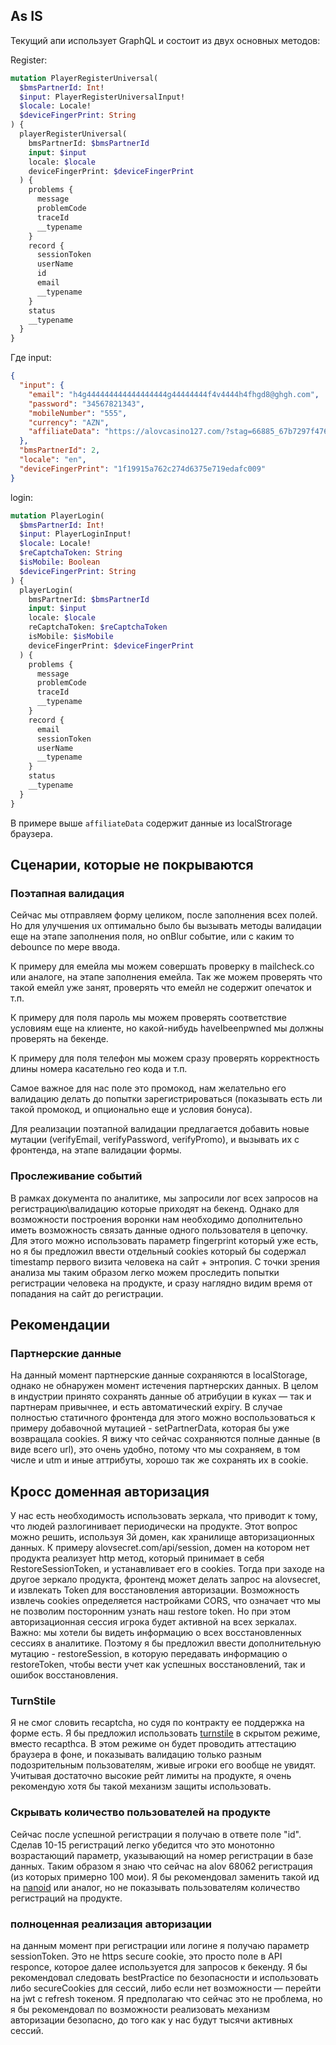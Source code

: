 ## As IS
Текущий апи использует GraphQL и состоит из двух основных методов:

Register:
```graphql
mutation PlayerRegisterUniversal(
  $bmsPartnerId: Int!
  $input: PlayerRegisterUniversalInput!
  $locale: Locale!
  $deviceFingerPrint: String
) {
  playerRegisterUniversal(
    bmsPartnerId: $bmsPartnerId
    input: $input
    locale: $locale
    deviceFingerPrint: $deviceFingerPrint
  ) {
    problems {
      message
      problemCode
      traceId
      __typename
    }
    record {
      sessionToken
      userName
      id
      email
      __typename
    }
    status
    __typename
  }
}
```

Где input:
```json
{
  "input": {
    "email": "h4g444444444444444444g44444444f4v4444h4fhgd8@ghgh.com",
    "password": "34567821343",
    "mobileNumber": "555",
    "currency": "AZN",
    "affiliateData": "https://alovcasino127.com/?stag=66885_67b7297f4766b0bba2728080&popup=signup"
  },
  "bmsPartnerId": 2,
  "locale": "en",
  "deviceFingerPrint": "1f19915a762c274d6375e719edafc009"
}
```

login:
```graphql
mutation PlayerLogin(
  $bmsPartnerId: Int!
  $input: PlayerLoginInput!
  $locale: Locale!
  $reCaptchaToken: String
  $isMobile: Boolean
  $deviceFingerPrint: String
) {
  playerLogin(
    bmsPartnerId: $bmsPartnerId
    input: $input
    locale: $locale
    reCaptchaToken: $reCaptchaToken
    isMobile: $isMobile
    deviceFingerPrint: $deviceFingerPrint
  ) {
    problems {
      message
      problemCode
      traceId
      __typename
    }
    record {
      email
      sessionToken
      userName
      __typename
    }
    status
    __typename
  }
}
```

В примере выше `affiliateData` содержит данные из localStrorage браузера.

## Сценарии, которые не покрываются

### Поэтапная валидация
Сейчас мы отправляем форму целиком, после заполнения всех полей. Но для улучшения ux оптимально было бы вызывать методы валидации еще на этапе заполнения поля, но onBlur событие, или с каким то debounce по мере ввода.

К примеру для емейла мы можем совершать проверку в mailcheck.co или аналоге, на этапе заполнения емейла. Так же можем проверять что такой емейл уже занят, проверять что емейл не содержит опечаток и т.п.

К примеру для поля пароль мы можем проверять соответствие условиям еще на клиенте, но какой-нибудь haveIbeenpwned мы должны проверять на бекенде.

К примеру для поля телефон мы можем сразу проверять корректность длины номера касательно гео кода и т.п.

Самое важное для нас поле это промокод, нам желательно его валидацию делать до попытки зарегистрироваться (показывать есть ли такой промокод, и опционально еще и условия бонуса).

Для реализации поэтапной валидации предлагается добавить новые мутации (verifyEmail, verifyPassword, verifyPromo), и вызывать их с фронтенда, на этапе валидации формы.

### Прослеживание событий
В рамках документа по аналитике, мы запросили лог всех запросов на регистрацию\валидацию которые приходят на бекенд. Однако для возможности построения воронки нам необходимо дополнительно иметь возможность связать данные одного пользователя в цепочку. Для этого можно использовать параметр fingerprint который уже есть, но я бы предложил ввести отдельный cookies который бы содержал timestamp первого визита человека на сайт + энтропия. С точки зрения анализа мы таким образом легко можем проследить попытки регистрации человека на продукте, и сразу наглядно видим время от попадания на сайт до регистрации.
## Рекомендации
### Партнерские данные
На данный момент партнерские данные сохраняются в localStorage, однако не обнаружен момент истечения партнерских данных. В целом в индустрии принято сохранять данные об атрибуции в куках — так и партнерам привычнее, и есть автоматический expiry. В случае полностью статичного фронтенда для этого можно воспользоваться к примеру добавочной мутацией - setPartnerData, которая бы уже возвращала cookies.
Я вижу что сейчас сохраняются полные данные (в виде всего url), это очень удобно, потому что мы сохраняем, в том числе и utm и иные аттрибуты, хорошо так же сохранять их в cookie.

## Кросс доменная авторизация
У нас есть необходимость использовать зеркала, что приводит к тому, что людей разлогинивает периодически на продукте. Этот вопрос можно решить, используя 3й домен, как хранилище авторизационных данных.
К примеру alovsecret.com/api/session, домен на котором нет продукта реализует http метод, который принимает в себя RestoreSessionToken, и устанавливает его в cookies. Тогда при заходе на другое зеркало продукта, фронтенд может делать запрос на alovsecret, и извлекать Token для восстановления авторизации. Возможность извлечь cookies определяется настройками CORS, что означает что мы не позволим посторонним узнать наш restore token. Но при этом авторизационная сессия игрока будет активной на всех зеркалах. Важно: мы хотели бы видеть информацию о всех восстановленных сессиях в аналитике. Поэтому я бы предложил ввести дополнительную мутацию - restoreSession, в которую передавать информацию о restoreToken, чтобы вести учет как успешных восстановлений, так и ошибок восстановления.


### TurnStile
Я не смог словить recaptcha, но судя по контракту ее поддержка на форме есть. Я бы предложил использовать [turnstile](https://www.cloudflare.com/ru-ru/application-services/products/turnstile/) в скрытом режиме, вместо recapthca. В этом режиме он будет проводить аттестацию браузера в фоне, и показывать валидацию только разным подозрительным пользователям, живые игроки его вообще не увидят. Учитывая достаточно высокие рейт лимиты на продукте, я очень рекомендую хотя бы такой механизм защиты использовать.

### Скрывать количество пользователей на продукте
Сейчас после успешной регистрации я получаю в ответе поле "id". Сделав 10-15 регистраций легко убедится что это монотонно возрастающий параметр, указывающий на номер регистрации в базе данных. Таким образом я знаю что сейчас на alov 68062 регистрация (из которых примерно 100 мои). Я бы рекомендовал заменить такой ид на [nanoid](https://github.com/ai/nanoid) или аналог, но не показывать пользователям количество регистраций на продукте. 

### полноценная реализация авторизации
на данным момент при регистрации или логине я получаю параметр sessionToken. Это не https secure cookie, это просто поле в API responce, которое далее используется для запросов к бекенду. Я бы рекомендовал следовать bestPractice по безопасности и использовать либо secureCookies для сессий, либо если нет возможности — перейти на jwt с refresh токеном. Я предполагаю что сейчас это не проблема, но я бы рекомендовал по возможности реализовать механизм авторизации безопасно, до того как у нас будут тысячи активных сессий.